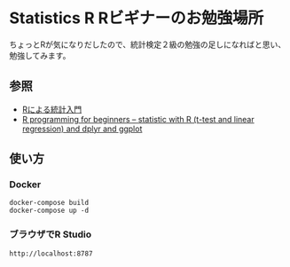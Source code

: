 # Statistics R Rビギナーのお勉強場所

ちょっとRが気になりだしたので、統計検定２級の勉強の足しになればと思い、勉強してみます。

## 参照

- [Rによる統計入門](https://htsuda.net/stats/)
- [R programming for beginners – statistic with R (t-test and linear regression) and dplyr and ggplot](https://www.youtube.com/watch?v=ANMuuq502rE)

## 使い方

### Docker

    docker-compose build
    docker-compose up -d

### ブラウザでR Studio

    http://localhost:8787